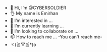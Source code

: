 - 👋 Hi, I’m @CYBERSOLDIER
- 👌 My name is Emirhan
- 👀 I’m interested in ...
- 🌱 I’m currently learning ...
- 💞️ I’m looking to collaborate on ...
- 📫 How to reach me ... -You can't reach me-
- ヾ(≧▽≦*)o


<!---
CYBERSOLDIERwastaken/CYBERSOLDIERwastaken is a ✨ special ✨ repository because its `README.md` (this file) appears on your GitHub profile.
You can click the Preview link to take a look at your changes.
--->
